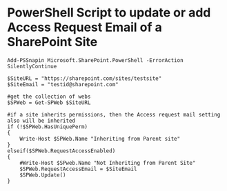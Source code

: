 # PowerShell Script to update or add Access Request Email of a SharePoint Site

    Add-PSSnapin Microsoft.SharePoint.PowerShell -ErrorAction SilentlyContinue 

    $SiteURL = "https://sharepoint.com/sites/testsite"
    $SiteEmail = "testid@sharepoint.com"
        
    #get the collection of webs
    $SPWeb = Get-SPWeb $SiteURL
        
    #if a site inherits permissions, then the Access request mail setting also will be inherited
    if (!$SPWeb.HasUniquePerm)
    {
        Write-Host $SPWeb.Name "Inheriting from Parent site"
    }
    elseif($SPWeb.RequestAccessEnabled)
    {
        #Write-Host $SPweb.Name "Not Inheriting from Parent Site"
        $SPWeb.RequestAccessEmail = $SiteEmail
        $SPWeb.Update()
    }
 
